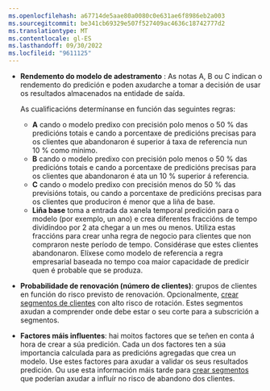 ```yaml
---
ms.openlocfilehash: a67714de5aae80a0080c0e631ae6f8986eb2a003
ms.sourcegitcommit: be341cb69329e507f527409ac4636c18742777d2
ms.translationtype: MT
ms.contentlocale: gl-ES
ms.lasthandoff: 09/30/2022
ms.locfileid: "9611125"
---
```

- **Rendemento do modelo de adestramento** : As notas A, B ou C indican o rendemento do predición e poden axudarche a tomar a decisión de usar os resultados almacenados na entidade de saída.

  As cualificacións determínanse en función das seguintes regras:
  - **A** cando o modelo predixo con precisión polo menos o 50 % das predicións totais e cando a porcentaxe de predicións precisas para os clientes que abandonaron é superior á taxa de referencia nun 10 % como mínimo.
  - **B** cando o modelo predixo con precisión polo menos o 50 % das predicións totais e cando a porcentaxe de predicións precisas para os clientes que abandonaron é ata un 10 % superior á referencia.
  - **C** cando o modelo predixo con precisión menos do 50 % das previsións totais, ou cando a porcentaxe de predicións precisas para os clientes que produciron é menor que a liña de base.
  - **Liña base** toma a entrada da xanela temporal predición para o modelo (por exemplo, un ano) e crea diferentes fraccións de tempo dividíndoo por 2 ata chegar a un mes ou menos. Utiliza estas fraccións para crear unha regra de negocio para clientes que non compraron neste período de tempo. Considérase que estes clientes abandonaron. Elíxese como modelo de referencia a regra empresarial baseada no tempo coa maior capacidade de predicir quen é probable que se produza.

- **Probabilidade de renovación (número de clientes)**: grupos de clientes en función do risco previsto de renovación. Opcionalmente, [crear segmentos de clientes](../prediction-based-segment.md) con alto risco de rotación. Estes segmentos axudan a comprender onde debe estar o seu corte para a subscrición a segmentos.

- **Factores máis influentes**: hai moitos factores que se teñen en conta á hora de crear a súa predición. Cada un dos factores ten a súa importancia calculada para as predicións agregadas que crea un modelo. Use estes factores para axudar a validar os seus resultados predición. Ou use esta información máis tarde para [crear segmentos](../prediction-based-segment.md) que poderían axudar a influír no risco de abandono dos clientes.